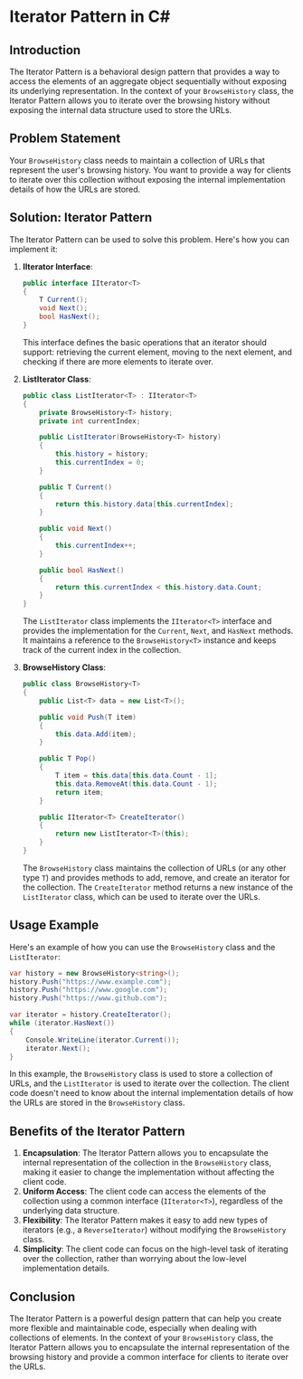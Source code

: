 # Iterator Pattern in C#

## Introduction
The Iterator Pattern is a behavioral design pattern that provides a way to access the elements of an aggregate object sequentially without exposing its underlying representation. In the context of your `BrowseHistory` class, the Iterator Pattern allows you to iterate over the browsing history without exposing the internal data structure used to store the URLs.

## Problem Statement
Your `BrowseHistory` class needs to maintain a collection of URLs that represent the user's browsing history. You want to provide a way for clients to iterate over this collection without exposing the internal implementation details of how the URLs are stored.

## Solution: Iterator Pattern
The Iterator Pattern can be used to solve this problem. Here's how you can implement it:

1. **IIterator Interface**:
   ```csharp
   public interface IIterator<T>
   {
       T Current();
       void Next();
       bool HasNext();
   }
   ```
   This interface defines the basic operations that an iterator should support: retrieving the current element, moving to the next element, and checking if there are more elements to iterate over.

2. **ListIterator Class**:
   ```csharp
   public class ListIterator<T> : IIterator<T>
   {
       private BrowseHistory<T> history;
       private int currentIndex;

       public ListIterator(BrowseHistory<T> history)
       {
           this.history = history;
           this.currentIndex = 0;
       }

       public T Current()
       {
           return this.history.data[this.currentIndex];
       }

       public void Next()
       {
           this.currentIndex++;
       }

       public bool HasNext()
       {
           return this.currentIndex < this.history.data.Count;
       }
   }
   ```
   The `ListIterator` class implements the `IIterator<T>` interface and provides the implementation for the `Current`, `Next`, and `HasNext` methods. It maintains a reference to the `BrowseHistory<T>` instance and keeps track of the current index in the collection.

3. **BrowseHistory Class**:
   ```csharp
   public class BrowseHistory<T>
   {
       public List<T> data = new List<T>();

       public void Push(T item)
       {
           this.data.Add(item);
       }

       public T Pop()
       {
           T item = this.data[this.data.Count - 1];
           this.data.RemoveAt(this.data.Count - 1);
           return item;
       }

       public IIterator<T> CreateIterator()
       {
           return new ListIterator<T>(this);
       }
   }
   ```
   The `BrowseHistory` class maintains the collection of URLs (or any other type `T`) and provides methods to add, remove, and create an iterator for the collection. The `CreateIterator` method returns a new instance of the `ListIterator` class, which can be used to iterate over the URLs.

## Usage Example
Here's an example of how you can use the `BrowseHistory` class and the `ListIterator`:

```csharp
var history = new BrowseHistory<string>();
history.Push("https://www.example.com");
history.Push("https://www.google.com");
history.Push("https://www.github.com");

var iterator = history.CreateIterator();
while (iterator.HasNext())
{
    Console.WriteLine(iterator.Current());
    iterator.Next();
}
```

In this example, the `BrowseHistory` class is used to store a collection of URLs, and the `ListIterator` is used to iterate over the collection. The client code doesn't need to know about the internal implementation details of how the URLs are stored in the `BrowseHistory` class.

## Benefits of the Iterator Pattern
1. **Encapsulation**: The Iterator Pattern allows you to encapsulate the internal representation of the collection in the `BrowseHistory` class, making it easier to change the implementation without affecting the client code.
2. **Uniform Access**: The client code can access the elements of the collection using a common interface (`IIterator<T>`), regardless of the underlying data structure.
3. **Flexibility**: The Iterator Pattern makes it easy to add new types of iterators (e.g., a `ReverseIterator`) without modifying the `BrowseHistory` class.
4. **Simplicity**: The client code can focus on the high-level task of iterating over the collection, rather than worrying about the low-level implementation details.

## Conclusion
The Iterator Pattern is a powerful design pattern that can help you create more flexible and maintainable code, especially when dealing with collections of elements. In the context of your `BrowseHistory` class, the Iterator Pattern allows you to encapsulate the internal representation of the browsing history and provide a common interface for clients to iterate over the URLs.
